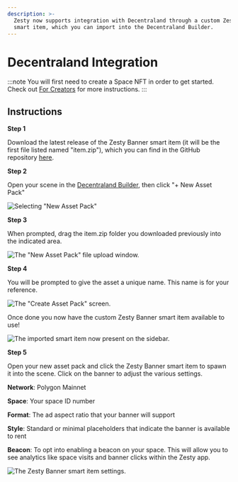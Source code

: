 ```yaml
---
description: >-
  Zesty now supports integration with Decentraland through a custom Zesty Banner
  smart item, which you can import into the Decentraland Builder.
---
```


# Decentraland Integration

:::note
You will first need to create a Space NFT in order to get started. Check out [For Creators](../../create-space.md) for more instructions.
:::

## Instructions

**Step 1**

Download the latest release of the Zesty Banner smart item (it will be the first file listed named "item.zip"), which you can find in the GitHub repository [here](https://github.com/zestymarket/dcl/releases/download/v1.1/item.zip).

**Step 2**

Open your scene in the [Decentraland Builder](https://builder.decentraland.org), then click "+ New Asset Pack"

![Selecting "New Asset Pack"](../../../../.gitbook/assets/DCL\_1.png)

**Step 3**

When prompted, drag the item.zip folder you downloaded previously into the indicated area.&#x20;

![The "New Asset Pack" file upload window.](../../../../.gitbook/assets/DCL\_2.png)

**Step 4**

You will be prompted to give the asset a unique name. This name is for your reference.&#x20;

![The "Create Asset Pack" screen.](../../../../.gitbook/assets/DCL\_3.png)

Once done you now have the custom Zesty Banner smart item available to use!

![The imported smart item now present on the sidebar.](<../../../../.gitbook/assets/DCL\_4 (1).png>)

**Step 5**

Open your new asset pack and click the Zesty Banner smart item to spawn it into the scene. Click on the banner to adjust the various settings.

**Network**: Polygon Mainnet

**Space**: Your space ID number

**Format**: The ad aspect ratio that your banner will support

**Style**: Standard or minimal placeholders that indicate the banner is available to rent

**Beacon**: To opt into enabling a beacon on your space. This will allow you to see analytics like space visits and banner clicks within the Zesty app.

![The Zesty Banner smart item settings.](<../../../../.gitbook/assets/DCL\_5 (1).png>)
